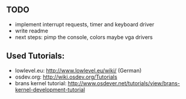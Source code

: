 ## TODO
- implement interrupt requests, timer and keyboard driver
- write readme
- next steps: pimp the console, colors maybe vga drivers

## Used Tutorials:

- lowlevel.eu: http://www.lowlevel.eu/wiki/ (German)
- osdev.org: http://wiki.osdev.org/Tutorials
- brans kernel tutorial: http://www.osdever.net/tutorials/view/brans-kernel-development-tutorial
